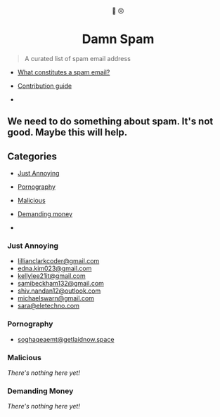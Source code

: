 <span style="display: block;" align="center">:email: :angry:</span>
<h1 align="center">Damn Spam</h1>

> A curated list of spam email address

- [What constitutes a spam email?](spam.md)
- [Contribution guide](contributing.md)

-
We need to do something about spam. It's not good. Maybe this will help.
-

## Categories
- [Just Annoying](#just-annoying)
- [Pornography](#pornography)
- [Malicious](#malicious)
- [Demanding money](#demanind-money)

-

### Just Annoying
- [lillianclarkcoder@gmail.com](lillianclarkcoder@gmail.com)
- [edna.kim023@gmail.com](edna.kim023@gmail.com)
- [kellylee21it@gmail.com](kellylee21it@gmail.com)
- [samibeckham132@gmail.com](samibeckham132@gmail.com)
- [shiv.nandan12@outlook.com](shiv.nandan12@outlook.com)
- [michaelswarn@gmail.com](michaelswarn@gmail.com)
- [sara@eletechno.com](Sara@eletechno.com)

### Pornography
- [soghaqeaemt@getlaidnow.space](soghaqeaemt@getlaidnow.space)

### Malicious
*There's nothing here yet!*

### Demanding Money
*There's nothing here yet!*
